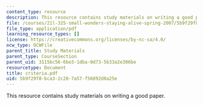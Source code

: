 ```yaml
---
content_type: resource
description: This resource contains study materials on writing a good paper.
file: /courses/21l-325-small-wonders-staying-alive-spring-2007/5b9f29f8bca32c287a57f56892d0a25e_criteria.pdf
file_type: application/pdf
learning_resource_types: []
license: https://creativecommons.org/licenses/by-nc-sa/4.0/
ocw_type: OCWFile
parent_title: Study Materials
parent_type: CourseSection
parent_uid: 3115bc56-6be3-1dba-0d73-5b33a2e306be
resourcetype: Document
title: criteria.pdf
uid: 5b9f29f8-bca3-2c28-7a57-f56892d0a25e
---
```

This resource contains study materials on writing a good paper.